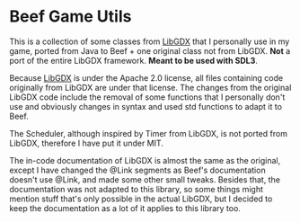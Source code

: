 # Beef Game Utils

This is a collection of some classes from [LibGDX](https://github.com/libgdx/libgdx/) that I personally use in my game, ported from Java to Beef + one original class not from LibGDX. **Not** a port of the entire LibGDX framework. **Meant to be used with SDL3**.

Because [LibGDX](https://github.com/libgdx/libgdx/) is under the Apache 2.0 license, all files containing code originally from LibGDX are under that license.
The changes from the original LibGDX code include the removal of some functions that I personally don't use and obviously changes in syntax and used std functions to adapt it to Beef.

The Scheduler, although inspired by Timer from LibGDX, is not ported from LibGDX, therefore I have put it under MIT.

The in-code documentation of LibGDX is almost the same as the original, except I have changed the @Link segments as Beef's documentation doesn't use @Link, and made some other small tweaks. Besides that, the documentation was not adapted to this library, so some things might mention stuff that's only possible in the actual LibGDX, but I decided to keep the documentation as a lot of it applies to this library too.
